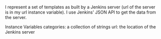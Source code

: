 I represent a set of templates as built by a Jenkins server (url of the server is in my url instance variable). I use Jenkins' JSON API to get the data from the server.

Instance Variables
	categories:		a collection of strings
	url:		the location of the Jenkins server